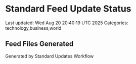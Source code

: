 # Standard Feed Update Status
Last updated: Wed Aug 20 20:40:19 UTC 2025
Categories: technology,business,world

## Feed Files Generated

Generated by Standard Updates Workflow
